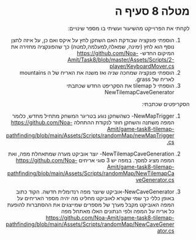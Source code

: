 <div dir='rtl' lang='he'>

# מטלה 8 סעיף ה

לקחתי את הפרוייקט מהשיעור ועשיתי בו מספר שינויים:
1. הוספתי פונקציה שבודקת האם השחקן לחץ על איקס ואם כן, על איזה לחצן נוסף הוא לחץ (ימינה, שמאלה,למעלמה,למטה) כך שהפונקציה מחזירה את המיקום החדש-
https://github.com/Noa-Amit/Task8/blob/master/Assets/Scripts/2-player/KeyboardMover.cs
2. הוספתי פונקציה שמחכה שניה ואז משנה את האריח של ה mountains לאריח של grass.
3. הוספתי ל tilemap את הסקריפט החדש שכתבתי NewTilemapCaveGenerator

הסקריפטים שכתבתי:

1. NewMapTrigger- כשהשחקן נוגע בטריגר המשחק מתחיל מחדש, כלומר המפה משתנה והשחקן חוזר לנקודת ההתחלה
https://github.com/Noa-Amit/game-task8-tilemap-pathfinding/blob/main/Assets/Scripts/randomMap/newMapTrigger.cs

2. NewTilemapCaveGeneration- יוצר אוביקט מערה שמתאחלת מפה, ואת המפה מציג למסך. במפה יש 3 סוגי אריחים
https://github.com/Noa-Amit/game-task8-tilemap-pathfinding/blob/main/Assets/Scripts/randomMap/NewTilemapCaveGenerator.cs

3. NewCaveGenerator-אוביקט שיוצר מפה רנדומלית חדשה. הקוד כתוב באופן כללי כך שמי שקורא לאוביקט מחליט מה יהיה מספר האריחים על המפה
האוביקט מקבל מערך של מספרים שמייצגים את ההסתברות להופעת כל אריח על המפה ולפי הנתונים האלו מאתחל מפה
https://github.com/Noa-Amit/game-task8-tilemap-pathfinding/blob/main/Assets/Scripts/randomMap/NewCaveGenerator.cs
